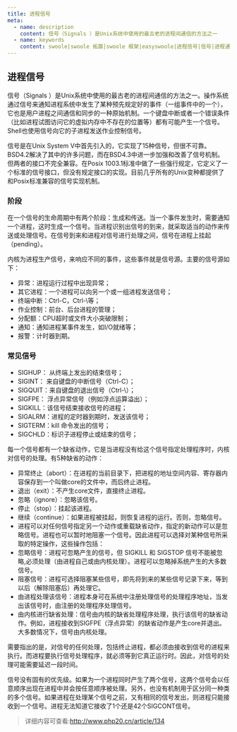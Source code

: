 ```yaml
---
title: 进程信号
meta:
  - name: description
    content: 信号（Signals ）是Unix系统中使用的最古老的进程间通信的方法之一 
  - name: keywords
    content: swoole|swoole 拓展|swoole 框架|easyswoole|进程信号|信号|进程通信
---
```

## 进程信号
信号（Signals ）是Unix系统中使用的最古老的进程间通信的方法之一。操作系统通过信号来通知进程系统中发生了某种预先规定好的事件（一组事件中的一个），它也是用户进程之间通信和同步的一种原始机制。一个键盘中断或者一个错误条件（比如进程试图访问它的虚拟内存中不存在的位置等）都有可能产生一个信号。Shell也使用信号向它的子进程发送作业控制信号。  

信号是在Unix System V中首先引入的，它实现了15种信号，但很不可靠。BSD4.2解决了其中的许多问题，而在BSD4.3中进一步加强和改善了信号机制。但两者的接口不完全兼容。在Posix 1003.1标准中做了一些强行规定，它定义了一个标准的信号接口，但没有规定接口的实现。目前几乎所有的Unix变种都提供了和Posix标准兼容的信号实现机制。


### 阶段

 在一个信号的生命周期中有两个阶段：生成和传送。当一个事件发生时，需要通知一个进程，这时生成一个信号。当进程识别出信号的到来，就采取适当的动作来传送或处理信号。在信号到来和进程对信号进行处理之间，信号在进程上挂起（pending）。  
 
内核为进程生产信号，来响应不同的事件，这些事件就是信号源。主要的信号源如下：  

 * 异常：进程运行过程中出现异常；  
 * 其它进程：一个进程可以向另一个或一组进程发送信号；
 * 终端中断：Ctrl-C，Ctrl-\等；
 * 作业控制：前台、后台进程的管理；
 * 分配额：CPU超时或文件大小突破限制；
 * 通知：通知进程某事件发生，如I/O就绪等；
 * 报警：计时器到期。
 
### 常见信号
 * SIGHUP： 从终端上发出的结束信号；
 * SIGINT： 来自键盘的中断信号（Ctrl-C）；
 * SIGQUIT：来自键盘的退出信号（Ctrl-\）；
 * SIGFPE： 浮点异常信号（例如浮点运算溢出）；
 * SIGKILL：该信号结束接收信号的进程；
 * SIGALRM：进程的定时器到期时，发送该信号；
 * SIGTERM：kill 命令发出的信号；
 * SIGCHLD：标识子进程停止或结束的信号；
 
 每一个信号都有一个缺省动作，它是当进程没有给这个信号指定处理程序时，内核对信号的处理。有5种缺省的动作：
 
 * 异常终止（abort）：在进程的当前目录下，把进程的地址空间内容、寄存器内容保存到一个叫做core的文件中，而后终止进程。  
 * 退出（exit）：不产生core文件，直接终止进程。
 * 忽略（ignore）：忽略该信号。
 * 停止（stop）：挂起该进程。
 * 继续（continue）：如果进程被挂起，则恢复进程的运行。否则，忽略信号。
 * 进程可以对任何信号指定另一个动作或重载缺省动作，指定的新动作可以是忽略信号。进程也可以暂时地阻塞一个信号。因此进程可以选择对某种信号所采取的特定操作，这些操作包括：
 * 忽略信号：进程可忽略产生的信号，但 SIGKILL 和 SIGSTOP 信号不能被忽略,必须处理（由进程自己或由内核处理）。进程可以忽略掉系统产生的大多数信号。
 * 阻塞信号：进程可选择阻塞某些信号，即先将到来的某些信号记录下来，等到以后（解除阻塞后）再处理它。
 * 由进程处理该信号：进程本身可在系统中注册处理信号的处理程序地址，当发出该信号时，由注册的处理程序处理信号。
 * 由内核进行缺省处理：信号由内核的缺省处理程序处理，执行该信号的缺省动作。例如，进程接收到SIGFPE（浮点异常）的缺省动作是产生core并退出。大多数情况下，信号由内核处理。
 
 
需要指出的是，对信号的任何处理，包括终止进程，都必须由接收到信号的进程来执行。而进程要执行信号处理程序，就必须等到它真正运行时。因此，对信号的处理可能需要延迟一段时间。  

信号没有固有的优先级。如果为一个进程同时产生了两个信号，这两个信号会以任意顺序出现在进程中并会按任意顺序被处理。另外，也没有机制用于区分同一种类的多个信号。如果进程在处理某个信号之前，又有相同的信号发出，则进程只能接收到一个信号。进程无法知道它接收了1个还是42个SIGCONT信号。
 
 
>详细内容可查看:http://www.php20.cn/article/134
